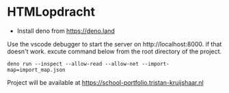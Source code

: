 # HTMLopdracht

- Install deno from https://deno.land


Use the vscode debugger to start the server on http://localhost:8000.
if that doesn't work. excute command below from the root directory of the project.
```
deno run --inspect --allow-read --allow-net --import-map=import_map.json
```


Project will be available at https://school-portfolio.tristan-kruijshaar.nl
